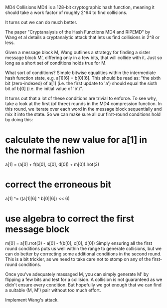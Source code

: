 MD4 Collisions
MD4 is a 128-bit cryptographic hash function, meaning it should take a work factor of roughly 2^64 to find collisions.

It turns out we can do much better.

The paper "Cryptanalysis of the Hash Functions MD4 and RIPEMD" by Wang et al details a cryptanalytic attack that lets us find collisions in 2^8 or less.

Given a message block M, Wang outlines a strategy for finding a sister message block M', differing only in a few bits, that will collide with it. Just so long as a short set of conditions holds true for M.

What sort of conditions? Simple bitwise equalities within the intermediate hash function state, e.g. a[1][6] = b[0][6]. This should be read as: "the sixth bit (zero-indexed) of a[1] (i.e. the first update to 'a') should equal the sixth bit of b[0] (i.e. the initial value of 'b')".

It turns out that a lot of these conditions are trivial to enforce. To see why, take a look at the first (of three) rounds in the MD4 compression function. In this round, we iterate over each word in the message block sequentially and mix it into the state. So we can make sure all our first-round conditions hold by doing this:

# calculate the new value for a[1] in the normal fashion
a[1] = (a[0] + f(b[0], c[0], d[0]) + m[0]).lrot(3)

# correct the erroneous bit
a[1] ^= ((a[1][6] ^ b[0][6]) << 6)

# use algebra to correct the first message block
m[0] = a[1].rrot(3) - a[0] - f(b[0], c[0], d[0])
Simply ensuring all the first round conditions puts us well within the range to generate collisions, but we can do better by correcting some additional conditions in the second round. This is a bit trickier, as we need to take care not to stomp on any of the first-round conditions.

Once you've adequately massaged M, you can simply generate M' by flipping a few bits and test for a collision. A collision is not guaranteed as we didn't ensure every condition. But hopefully we got enough that we can find a suitable (M, M') pair without too much effort.

Implement Wang's attack.
